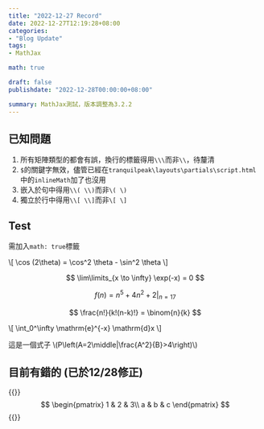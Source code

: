 ```yaml
---
title: "2022-12-27 Record"
date: 2022-12-27T12:19:28+08:00
categories:
- "Blog Update"
tags:
- MathJax

math: true

draft: false
publishdate: "2022-12-28T00:00:00+08:00"

summary: MathJax測試，版本調整為3.2.2
---
```


## 已知問題

1. 所有矩陣類型的都會有誤，換行的標籤得用```\\\```而非```\\```，待釐清
2. ```$```的關鍵字無效，儘管已經在```tranquilpeak\layouts\partials\script.html```中的```inlineMath```加了也沒用
3. 嵌入於句中得用```\\( \\)```而非```\( \)```
4. 獨立於行中得用```\\[ \\]```而非```\[ \]```

## Test

需加入```math: true```標籤

\\[ \cos (2\theta) = \cos^2 \theta - \sin^2 \theta \\]

$$ \lim\limits_{x \to \infty} \exp(-x) = 0 $$

$$ f(n) = n^5 + 4n^2 + 2 |_{n=17} $$

$$ \frac{n!}{k!(n-k)!} = \binom{n}{k} $$

\\[ \int_0^\infty \mathrm{e}^{-x} \mathrm{d}x \\]

這是一個式子 \\(P\left(A=2\middle|\frac{A^2}{B}>4\right)\\)

## 目前有錯的 (已於12/28修正)

{{<rawHtml>}}
$$
\begin{pmatrix}
1 & 2 & 3\\
a & b & c
\end{pmatrix}
$$
{{</rawHtml>}}
